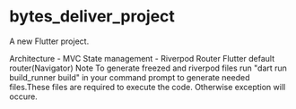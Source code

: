 # bytes_deliver_project

A new Flutter project.

Architecture -	MVC
State management -	Riverpod
Router	Flutter default router(Navigator)
Note
To generate freezed and riverpod files run "dart run build_runner build" in your command prompt to generate needed files.These files are required to execute the code. Otherwise exception will occure.

